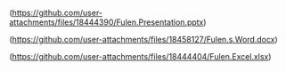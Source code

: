 (https://github.com/user-attachments/files/18444390/Fulen.Presentation.pptx)

(https://github.com/user-attachments/files/18458127/Fulen.s.Word.docx)


(https://github.com/user-attachments/files/18444404/Fulen.Excel.xlsx)

